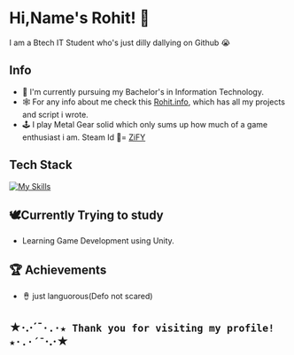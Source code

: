 # Hi,Name's Rohit! 👋

I am a Btech IT Student who's just dilly dallying on Github 😭

## Info

- 🏫 I'm currently pursuing my Bachelor's in Information Technology.
- 🕸️ For any info about me check this [Rohit.info](https://www.youtube.com/watch?v=fC7oUOUEEi4), which has all my projects and script i wrote.
- 🕹️ I play Metal Gear solid which only sums up how much of a game enthusiast i am. Steam Id 🪪= [ZiFY](https://steamcommunity.com/profiles/76561199169090695/)

## Tech Stack
[![My Skills](https://skillicons.dev/icons?i=js,html,css,python,c)](https://skillicons.dev)

## 🕊️Currently Trying to study

  - Learning Game Development using Unity.

 ## 🏆 Achievements

- 🪘 just languorous(Defo not scared)

## ★·.·´¯`·.·★ Thank you for visiting my profile! ★·.·´¯`·.·★




